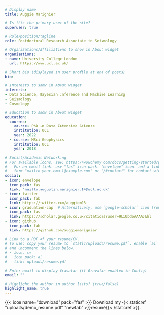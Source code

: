 ```yaml
---
# Display name
title: Auggie Marignier

# Is this the primary user of the site?
superuser: true

# Role/position/tagline
role: Postdoctoral Research Associate in Seismology

# Organizations/Affiliations to show in About widget
organizations:
- name: University College London
  url: https://www.ucl.ac.uk/

# Short bio (displayed in user profile at end of posts)
bio: 

# Interests to show in About widget
interests:
- Data Science, Bayesian Inference and Machine Learning
- Seismology
- Cosmology

# Education to show in About widget
education:
  courses:
  - course: PhD in Data Intensive Science
    institution: UCL
    year: 2022
  - course: MSci Geophysics
    institution: UCL
    year: 2018

# Social/Academic Networking
# For available icons, see: https://wowchemy.com/docs/getting-started/page-builder/#icons
#   For an email link, use "fas" icon pack, "envelope" icon, and a link in the
#   form "mailto:your-email@example.com" or "/#contact" for contact widget.
social:
- icon: envelope
  icon_pack: fas
  link: 'mailto:augustin.marignier.14@ucl.ac.uk'
- icon: twitter
  icon_pack: fab
  link: https://twitter.com/auggiem23
- icon: graduation-cap  # Alternatively, use `google-scholar` icon from `ai` icon pack
  icon_pack: fas
  link: https://scholar.google.co.uk/citations?user=9L1UbdoAAAAJ&hl
- icon: github
  icon_pack: fab
  link: https://github.com/auggiemarignier

# Link to a PDF of your resume/CV.
# To use: copy your resume to `static/uploads/resume.pdf`, enable `ai` icons in `params.toml`, 
# and uncomment the lines below.
# - icon: cv
#   icon_pack: ai
#   link: uploads/resume.pdf

# Enter email to display Gravatar (if Gravatar enabled in Config)
email: ""

# Highlight the author in author lists? (true/false)
highlight_name: true
---
```


{{< icon name="download" pack="fas" >}} Download my {{< staticref "uploads/demo_resume.pdf" "newtab" >}}resumé{{< /staticref >}}.
